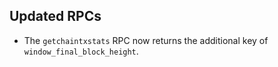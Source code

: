 Updated RPCs
------------

- The `getchaintxstats` RPC now returns the additional key of
  `window_final_block_height`.
